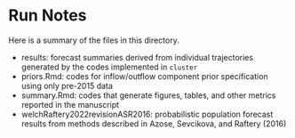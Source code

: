 # Run Notes

Here is a summary of the files in this directory. 

- results: forecast summaries derived from individual trajectories generated by the codes implemented in `cluster`
- priors.Rmd: codes for inflow/outflow component prior specification using only pre-2015 data
- summary.Rmd: codes that generate figures, tables, and other metrics reported in the manuscript
- welchRaftery2022revisionASR2016: probabilistic population forecast results from methods described in Azose, Sevcikova, and Raftery (2016)
